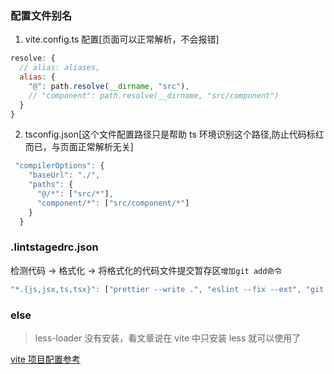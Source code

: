 ### 配置文件别名

1. vite.config.ts 配置[页面可以正常解析，不会报错]

```js
resolve: {
  // alias: aliases,
  alias: {
    "@": path.resolve(__dirname, "src"),
    // "component": path.resolve(__dirname, "src/component")
  }
}
```

2. tsconfig.json[这个文件配置路径只是帮助 ts 环境识别这个路径,防止代码标红而已，与页面正常解析无关]

```js
 "compilerOptions": {
    "baseUrl": "./",
    "paths": {
      "@/*": ["src/*"],
      "component/*": ["src/component/*"]
    }
  }
```

### .lintstagedrc.json

检测代码 -> 格式化 -> 将格式化的代码文件提交暂存区`增加git add命令`

```js
"*.{js,jsx,ts,tsx}": ["prettier --write .", "eslint --fix --ext", "git add"],
```

### else

> less-loader 没有安装，看文章说在 vite 中只安装 less 就可以使用了

[vite 项目配置参考](https://github1s.com/tobe-fe-dalao/fast-vue3/blob/main/.husky/pre-commit)
